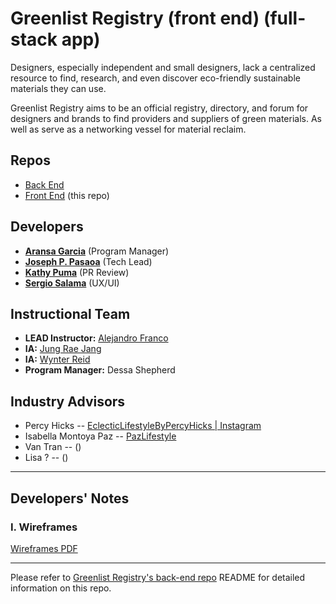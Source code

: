 # Greenlist Registry (front end) (full-stack app)

Designers, especially independent and small designers, lack a centralized resource to find, research, and even discover eco-friendly sustainable materials they can use.

Greenlist Registry aims to be an official registry, directory, and forum for designers and brands to find providers and suppliers of green materials. As well as serve as a networking vessel for material reclaim.

## Repos

- [Back End](https://github.com/joseph-p-pasaoa/greenlistRegistry_back__Web)
- [Front End](https://github.com/joseph-p-pasaoa/greenlistRegistry_front__Web) (this repo)

## Developers

- [**Aransa Garcia**](https://github.com/aransagarcia) (Program Manager)
- [**Joseph P. Pasaoa**](https://github.com/joseph-p-pasaoa) (Tech Lead)
- [**Kathy Puma**](https://github.com/KathyPuma) (PR Review)
- [**Sergio Salama**](https://github.com/sergiocohens) (UX/UI)

## Instructional Team

- **LEAD Instructor:** [Alejandro Franco](https://github.com/alejo4373)
- **IA:** [Jung Rae Jang](https://github.com/jungraejang)
- **IA:** [Wynter Reid](https://github.com/wynterreid)
- **Program Manager:** Dessa Shepherd

## Industry Advisors

- Percy Hicks -- [EclecticLifestyleByPercyHicks | Instagram](https://www.instagram.com/eclecticlifestylesbypercyhicks)
- Isabella Montoya Paz -- [PazLifestyle](https://www.pazlifestyle.com/)
- Van Tran -- ()
- Lisa ? -- ()

---

## Developers' Notes

### **I. Wireframes**

[Wireframes PDF](./readme/wireframes.pdf)

---

Please refer to [Greenlist Registry's back-end repo](https://github.com/joseph-p-pasaoa/greenlistRegistry_back__Web) README for detailed information on this repo.